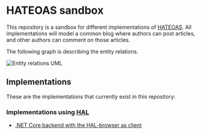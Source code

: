# HATEOAS sandbox

This repository is a sandbox for different implementations of [HATEOAS](https://en.wikipedia.org/wiki/HATEOAS). All implementations will model a common blog where authors can post articles, and other authors can comment on those articles.

The following graph is describing the entity relations.

![Entity relations UML](https://g.gravizo.com/source/custom_relations_uml?https%3A%2F%2Fraw.githubusercontent.com%2FFantasticFiasco%2Fsandbox-hateoas%2Fdocs%2Freadme%2Fdoc%2Fresources%2FUML.md)

## Implementations

These are the implementations that currently exist in this repository:

### Implementations using [HAL](http://stateless.co/hal_specification.html)

- [.NET Core backend with the HAL-browser as client](./src/hal/dotnet-and-hal-browser)